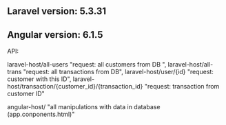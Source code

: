 
## Laravel version: 5.3.31
## Angular version: 6.1.5

API:

laravel-host/all-users   "request: all customers from DB ",
laravel-host/all-trans   "request: all transactions from DB",
laravel-host/user/{id}   "request: customer with this ID",
laravel-host/transaction/{customer_id}/{transaction_id}  "request: transaction from customer ID" 

angular-host/  "all manipulations with data in database (app.conponents.html)" 

